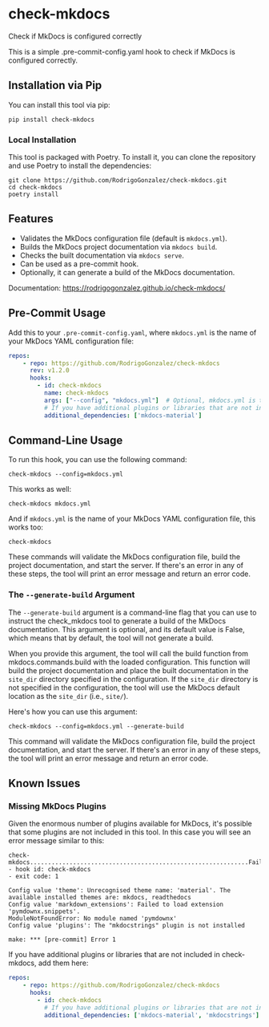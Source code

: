 # check-mkdocs
Check if MkDocs is configured correctly

This is a simple .pre-commit-config.yaml hook to check if MkDocs
is configured correctly.

## Installation via Pip

You can install this tool via pip:

```shell
pip install check-mkdocs
```

### Local Installation

This tool is packaged with Poetry. To install it, you can clone the
repository and use Poetry to install the dependencies:

```shell
git clone https://github.com/RodrigoGonzalez/check-mkdocs.git
cd check-mkdocs
poetry install
```

## Features

- Validates the MkDocs configuration file (default is `mkdocs.yml`).
- Builds the MkDocs project documentation via `mkdocs build`.
- Checks the built documentation via `mkdocs serve`.
- Can be used as a pre-commit hook.
- Optionally, it can generate a build of the MkDocs documentation.

Documentation: https://rodrigogonzalez.github.io/check-mkdocs/

## Pre-Commit Usage

Add this to your `.pre-commit-config.yaml`, where `mkdocs.yml`
is the name of your MkDocs YAML configuration file:

```yaml
repos:
    - repo: https://github.com/RodrigoGonzalez/check-mkdocs
      rev: v1.2.0
      hooks:
        - id: check-mkdocs
          name: check-mkdocs
          args: ["--config", "mkdocs.yml"]  # Optional, mkdocs.yml is the default
          # If you have additional plugins or libraries that are not included in check-mkdocs, add them here
          additional_dependencies: ['mkdocs-material']
```

## Command-Line Usage

To run this hook, you can use the following command:

```shell
check-mkdocs --config=mkdocs.yml
```

This works as well:

```shell
check-mkdocs mkdocs.yml
```

And if `mkdocs.yml` is the name of your MkDocs YAML
configuration file, this works too:

```shell
check-mkdocs
```

These commands will validate the MkDocs configuration
file, build the project documentation, and start the
server. If there's an error in any of these steps, the
tool will print an error message and return an error code.

### The `--generate-build` Argument

The `--generate-build` argument is a command-line flag that
you can use to instruct the check_mkdocs tool to generate a
build of the MkDocs documentation. This argument is
optional, and its default value is False, which means that
by default, the tool will not generate a build.

When you provide this argument, the tool will call the
build function from mkdocs.commands.build with the loaded
configuration. This function will build the project
documentation and place the built documentation in the
`site_dir` directory specified in the configuration. If the
`site_dir` directory is not specified in the configuration,
the tool will use the MkDocs default location as the
`site_dir` (i.e., `site/`).

Here's how you can use this argument:

```shell
check-mkdocs --config=mkdocs.yml --generate-build
```

This command will validate the MkDocs configuration file,
build the project documentation, and start the server. If
there's an error in any of these steps, the tool will print
an error message and return an error code.

## Known Issues

### Missing MkDocs Plugins

Given the enormous number of plugins available for MkDocs,
it's possible that some plugins are not included in this
tool. In this case you will see an error message similar to
this:

```shell
check-mkdocs.............................................................Failed
- hook id: check-mkdocs
- exit code: 1

Config value 'theme': Unrecognised theme name: 'material'. The available installed themes are: mkdocs, readthedocs
Config value 'markdown_extensions': Failed to load extension 'pymdownx.snippets'.
ModuleNotFoundError: No module named 'pymdownx'
Config value 'plugins': The "mkdocstrings" plugin is not installed

make: *** [pre-commit] Error 1
```

If you have additional plugins or libraries that are not
included in check-mkdocs, add them here:

```yaml
repos:
    - repo: https://github.com/RodrigoGonzalez/check-mkdocs
      hooks:
        - id: check-mkdocs
          # If you have additional plugins or libraries that are not included in check-mkdocs, add them here
          additional_dependencies: ['mkdocs-material', 'mkdocstrings']
```
